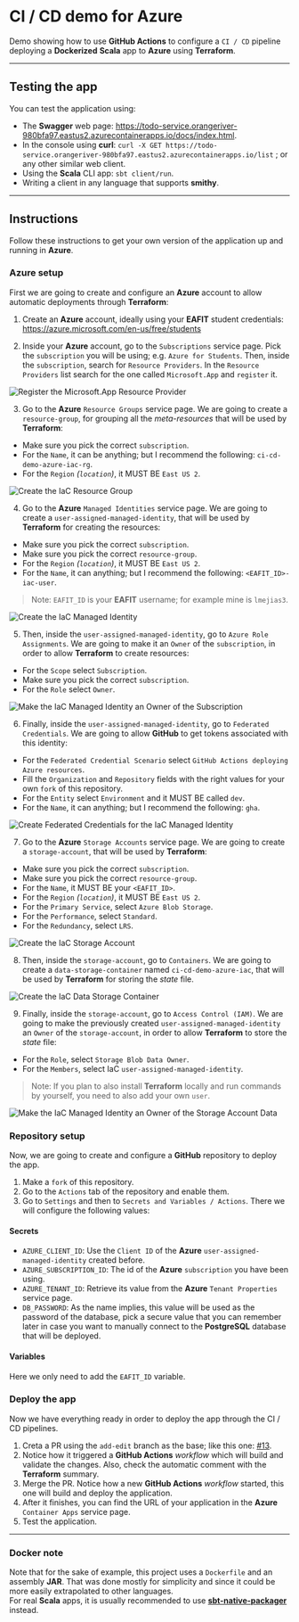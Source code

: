 # CI / CD demo for Azure

Demo showing how to use **GitHub Actions** to configure a `CI / CD` pipeline deploying a **Dockerized** **Scala** app to **Azure** using **Terraform**.

-----

## Testing the app

You can test the application using:
* The **Swagger** web page: https://todo-service.orangeriver-980bfa97.eastus2.azurecontainerapps.io/docs/index.html.
* In the console using **curl**: `curl -X GET https://todo-service.orangeriver-980bfa97.eastus2.azurecontainerapps.io/list` ; or any other similar web client.
* Using the **Scala** CLI app: `sbt client/run`.
* Writing a client in any language that supports **smithy**.

-----

## Instructions

Follow these instructions to get your own version of the application up and running in **Azure**.

### Azure setup

First we are going to create and configure an **Azure** account to allow automatic deployments through **Terraform**:

1. Create an **Azure** account, ideally using your **EAFIT** student credentials: https://azure.microsoft.com/en-us/free/students

2. Inside your **Azure** account, go to the `Subscriptions` service page. Pick the `subscription` you will be using; e.g. `Azure for Students`. Then, inside the `subscription`, search for `Resource Providers`. In the `Resource Providers` list search for the one called `Microsoft.App` and `register` it.

  ![Register the Microsoft.App Resource Provider](./images/register-microsoft-app-resource-provider.png "Register the Microsoft.App Resource Provider")

3. Go to the **Azure** `Resource Groups` service page. We are going to create a `resource-group`, for grouping all the _meta-resources_ that will be used by **Terraform**:
  * Make sure you pick the correct `subscription`.
  * For the `Name`, it can be anything; but I recommend the following: `ci-cd-demo-azure-iac-rg`.
  * For the `Region` _(`location`)_, it MUST BE `East US 2`.

  ![Create the IaC Resource Group](./images/create-resource-group.png "Create the IaC Resource Group")

4. Go to the **Azure** `Managed Identities` service page. We are going to create a `user-assigned-managed-identity`, that will be used by **Terraform** for creating the resources:
  * Make sure you pick the correct `subscription`.
  * Make sure you pick the correct `resource-group`.
  * For the `Region` _(`location`)_, it MUST BE `East US 2`.
  * For the `Name`, it can anything; but I recommend the following: `<EAFIT_ID>-iac-user`.
  > Note: `EAFIT_ID` is your **EAFIT** username; for example mine is `lmejias3`.

  ![Create the IaC Managed Identity](./images/create-user-assigned-managed-identity.png "Create the IaC Managed Identity")

5. Then, inside the `user-assigned-managed-identity`, go to `Azure Role Assignments`. We are going to make it an `Owner` of the `subscription`, in order to allow **Terraform** to create resources:
  * For the `Scope` select `Subscription`.
  * Make sure you pick the correct `subscription`.
  * For the `Role` select `Owner`.

  ![Make the IaC Managed Identity an Owner of the Subscription](./images/make-user-assigned-managed-identity-subscription-owner.png "Make the IaC Managed Identity an Owner of the Subscription")

6. Finally, inside the `user-assigned-managed-identity`, go to `Federated Credentials`. We are going to allow **GitHub** to get tokens associated with this identity:
  * For the `Federated Credential Scenario` select `GitHub Actions deploying Azure resources`.
  * Fill the `Organization` and `Repository` fields with the right values for your own `fork` of this repository.
  * For the `Entity` select `Environment` and it MUST BE called `dev`.
  * For the `Name`, it can anything; but I recommend the following: `gha`.

  ![Create Federated Credentials for the IaC Managed Identity](./images/create-user-assigned-managed-identity-federated-credentials.png "Create Federated Credentials for the IaC Managed Identity")

7. Go to the **Azure** `Storage Accounts` service page. We are going to create a `storage-account`, that will be used by **Terraform**:
  * Make sure you pick the correct `subscription`.
  * Make sure you pick the correct `resource-group`.
  * For the `Name`, it MUST BE your `<EAFIT_ID>`.
  * For the `Region` _(`location`)_, it MUST BE `East US 2`.
  * For the `Primary Service`, select `Azure Blob Storage`.
  * For the `Performance`, select `Standard`.
  * For the `Redundancy`, select `LRS`.

  ![Create the IaC Storage Account](./images/create-storage-account.png "Create the IaC Storage Account")

8. Then, inside the `storage-account`, go to `Containers`. We are going to create a `data-storage-container` named `ci-cd-demo-azure-iac`, that will be used by **Terraform** for storing the _state_ file.

  ![Create the IaC Data Storage Container](./images/create-data-storage-container.png "Create the IaC Data Storage Container")

9. Finally, inside the `storage-account`, go to `Access Control (IAM)`. We are going to make the previously created `user-assigned-managed-identity` an `Owner` of the `storage-account`, in order to allow **Terraform** to store the _state_ file:
  * For the `Role`, select `Storage Blob Data Owner`.
  * For the `Members`, select IaC `user-assigned-managed-identity`.
  > Note: If you plan to also install **Terraform** locally and run commands by yourself, you need to also add your own `user`.

  ![Make the IaC Managed Identity an Owner of the Storage Account Data](./images/make-user-assigned-managed-identity-storage-account-data-owner.png "Make the IaC Managed Identity an Owner of the Storage Account Data")

### Repository setup

Now, we are going to create and configure a **GitHub** repository to deploy the app.

1. Make a `fork` of this repository.
2. Go to the `Actions` tab of the repository and enable them.
3. Go to `Settings` and then to `Secrets and Variables / Actions`. There we will configure the following values:

#### Secrets

* `AZURE_CLIENT_ID`: Use the `Client ID` of the **Azure** `user-assigned-managed-identity` created before.
* `AZURE_SUBSCRIPTION_ID`: The id of the **Azure** `subscription` you have been using.
* `AZURE_TENANT_ID`: Retrieve its value from the **Azure** `Tenant Properties` service page.
* `DB_PASSWORD`: As the name implies, this value will be used as the password of the database, pick a secure value that you can remember later in case you want to manually connect to the **PostgreSQL** database that will be deployed.

#### Variables

Here we only need to add the `EAFIT_ID` variable.

### Deploy the app

Now we have everything ready in order to deploy the app through the CI / CD pipelines.

1. Creta a PR using the `add-edit` branch as the base; like this one: [#13](https://github.com/BalmungSan/ci-cd-demo-azure/pull/13).
2. Notice how it triggered a **GitHub Actions** _workflow_ which will build and validate the changes. Also, check the automatic comment with the **Terraform** summary.
3. Merge the PR. Notice how a new **GitHub Actions** _workflow_ started, this one will build and deploy the application.
4. After it finishes, you can find the URL of your application in the **Azure** `Container Apps` service page.
5. Test the application.

-----

### Docker note

Note that for the sake of example, this project uses a `Dockerfile` and an assembly **JAR**.
That was done mostly for simplicity and since it could be more easily extrapolated to other languages.<br>
For real **Scala** apps, it is usually recommended to use [**sbt-native-packager**](https://github.com/sbt/sbt-native-packager) instead.
